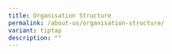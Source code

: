 ```yaml
---
title: Organisation Structure
permalink: /about-us/organisation-structure/
variant: tiptap
description: ""
---
```

